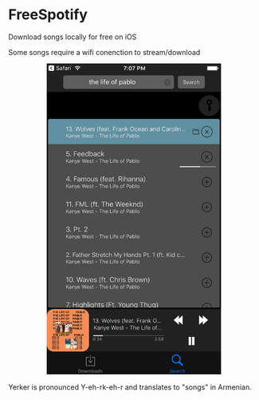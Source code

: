 # FreeSpotify 
Download songs locally for free on iOS 

Some songs require a wifi conenction to stream/download

<p align="center">
  <img src="https://github.com/stokatyan/FreeSpotify/blob/master/Screen%20Shot.png" width="350"/>
</p>

Yerker is pronounced Y-eh-rk-eh-r and translates to "songs" in Armenian.
